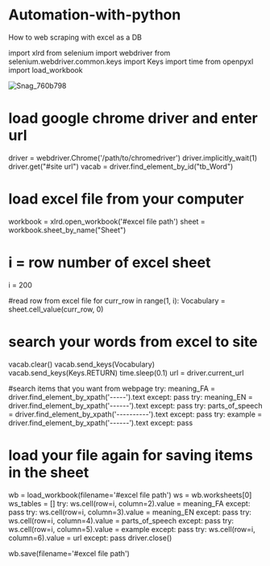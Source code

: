 # Automation-with-python
How to web scraping with excel as a DB

import xlrd
from selenium import webdriver
from selenium.webdriver.common.keys import Keys
import time
from openpyxl import load_workbook

![Snag_760b798](https://user-images.githubusercontent.com/74833281/103673988-72d0b780-4f93-11eb-9cce-5d7d9286d943.png)

# load google chrome driver and enter url
driver = webdriver.Chrome('/path/to/chromedriver')
driver.implicitly_wait(1)
driver.get("#site url")
vacab = driver.find_element_by_id("tb_Word")

# load excel file from your computer
workbook = xlrd.open_workbook('#excel file path')
sheet = workbook.sheet_by_name("Sheet")

# i = row number of excel sheet
i = 200

#read row from excel file
for curr_row in range(1, i):
	Vocabulary = sheet.cell_value(curr_row, 0)

# search your words from excel to site
vacab.clear()
vacab.send_keys(Vocabulary)
vacab.send_keys(Keys.RETURN)
time.sleep(0.1)
url = driver.current_url

#search items that you want from webpage
try:
	meaning_FA = driver.find_element_by_xpath('-----').text
except:
	pass
try:
	meaning_EN = driver.find_element_by_xpath('------').text
except:
	pass
try:
	parts_of_speech = driver.find_element_by_xpath('----------').text
except:
	pass
try:
	example = driver.find_element_by_xpath('------').text
except:
	pass


# load your file again for saving items in the sheet
wb = load_workbook(filename='#excel file path')
ws = wb.worksheets[0]
ws_tables = []
try:
	ws.cell(row=i, column=2).value = meaning_FA
except:
	pass
try:
	ws.cell(row=i, column=3).value = meaning_EN
except:
	pass
try:
	ws.cell(row=i, column=4).value = parts_of_speech
except:
	pass
try:
	ws.cell(row=i, column=5).value = example
except:
	pass
try:
	ws.cell(row=i, column=6).value = url
except:
	pass
driver.close()

wb.save(filename='#excel file path')


